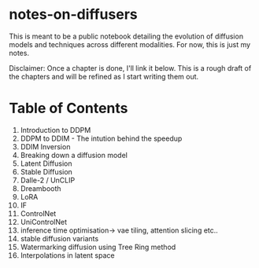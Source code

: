 # notes-on-diffusers
This is meant to be a public notebook detailing the evolution of diffusion models and techniques across different modalities. For now, this is just my notes. 

Disclaimer: Once a chapter is done, I'll link it below. This is a rough draft of the chapters and will be refined as I start writing them out.

# Table of Contents
1. Introduction to DDPM 
2. DDPM to DDIM - The intution behind the speedup
3. DDIM Inversion
4. Breaking down a diffusion model
5. Latent Diffusion
6. Stable Diffusion
7. Dalle-2 / UnCLIP
8. Dreambooth
9. LoRA
10. IF
11. ControlNet
12. UniControlNet
13. inference time optimisation-> vae tiling, attention slicing etc..
14. stable diffusion variants
15. Watermarking diffusion using Tree Ring method 
16. Interpolations in latent space

